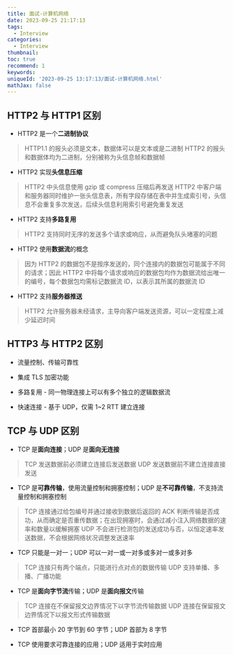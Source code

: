 ```yaml
---
title: 面试-计算机网络
date: 2023-09-25 21:17:13
tags:
  - Interview
categories:
  - Interview
thumbnail: 
toc: true
recommend: 1
keywords: 
uniqueId: '2023-09-25 13:17:13/面试-计算机网络.html'
mathJax: false
---
```


## HTTP2 与 HTTP1 区别

* HTTP2 是一个**二进制协议**

> HTTP1.1 的报头必须是文本，数据体可以是文本或是二进制
> HTTP2 的报头和数据体均为二进制，分别被称为头信息帧和数据帧

* HTTP2 实现**头信息压缩**

> HTTP2 中头信息使用 gzip 或 compress 压缩后再发送
> HTTP2 中客户端和服务器同时维护一张头信息表，所有字段存储在表中并生成索引号，头信息不会重复多次发送，后续头信息利用索引号避免重复发送

* HTTP2 支持**多路复用**

> HTTP2 支持同时无序的发送多个请求或响应，从而避免队头堵塞的问题

* HTTP2 使用**数据流**的概念

> 因为 HTTP2 的数据包不是按序发送的，同个连接内的数据包可能属于不同的请求；因此 HTTP2 中将每个请求或响应的数据包均作为数据流给出唯一的编号，每个数据包均需标记数据流 ID，以表示其所属的数据流 ID

* HTTP2 支持**服务器推送**

> HTTP2 允许服务器未经请求，主导向客户端发送资源，可以一定程度上减少延迟时间

## HTTP3 与 HTTP2 区别

* 流量控制、传输可靠性

* 集成 TLS 加密功能

* 多路复用 - 同一物理连接上可以有多个独立的逻辑数据流

* 快速连接 - 基于 UDP，仅需 1~2 RTT 建立连接

## TCP 与 UDP 区别

* TCP 是**面向连接**；UDP 是**面向无连接**

> TCP 发送数据前必须建立连接后发送数据
> UDP 发送数据前不建立连接直接发送

* TCP 是**可靠传输**，使用流量控制和拥塞控制；UDP 是**不可靠传输**，不支持流量控制和拥塞控制

> TCP 连接通过给包编号并通过接收到数据后返回的 ACK 判断传输是否成功，从而确定是否重传数据；在出现拥塞时，会通过减小注入网络数据的速率和数量以缓解拥塞
> UDP 不会进行检测包的发送成功与否，以恒定速率发送数据，不会根据网络状况调整发送速率

* TCP 只能是一对一；UDP 可以一对一或一对多或多对一或多对多

> TCP 连接只有两个端点，只能进行点对点的数据传输
> UDP 支持单播、多播、广播功能

* TCP 是**面向字节流**传输；UDP 是**面向报文**传输

> TCP 连接在不保留报文边界情况下以字节流传输数据
> UDP 连接在保留报文边界情况下以报文形式传输数据

* TCP 首部最小 20 字节到 60 字节；UDP 首部为 8 字节

* TCP 使用要求可靠连接的应用；UDP 适用于实时应用
